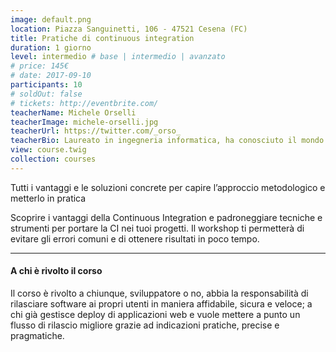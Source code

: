 ```yaml
---
image: default.png
location: Piazza Sanguinetti, 106 - 47521 Cesena (FC)
title: Pratiche di continuous integration
duration: 1 giorno
level: intermedio # base | intermedio | avanzato
# price: 145€
# date: 2017-09-10
participants: 10
# soldOut: false
# tickets: http://eventbrite.com/
teacherName: Michele Orselli
teacherImage: michele-orselli.jpg
teacherUrl: https://twitter.com/_orso_
teacherBio: Laureato in ingegneria informatica, ha conosciuto il mondo del web all'università. <br> Da allora sviluppa applicazioni web utilizzando prodotti e tecnologie open source php-based come symfony, Zend framework, Drupal, eZ Publish.
view: course.twig
collection: courses
---
```


Tutti i vantaggi e le soluzioni concrete per capire l’approccio metodologico e metterlo in pratica

Scoprire i vantaggi della Continuous Integration e padroneggiare tecniche e strumenti per portare la CI nei tuoi progetti.
Il workshop ti permetterà di evitare gli errori comuni e di ottenere risultati in poco tempo.

---

#### A chi è rivolto il corso

Il corso è rivolto a chiunque, sviluppatore o no, abbia la responsabilità di rilasciare software ai propri utenti in maniera affidabile, sicura e veloce; a chi già gestisce deploy di applicazioni web e vuole mettere a punto un flusso di rilascio migliore grazie ad indicazioni pratiche, precise e pragmatiche.

